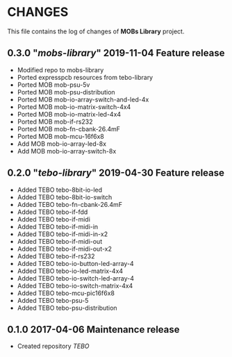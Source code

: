 # CHANGES
This file contains the log of changes of **MOBs Library** project.


## 0.3.0 "*mobs-library*" 2019-11-04 Feature release
- Modified repo to mobs-library
- Ported expresspcb resources from tebo-library
- Ported MOB mob-psu-5v
- Ported MOB mob-psu-distribution
- Ported MOB mob-io-array-switch-and-led-4x
- Ported MOB mob-io-matrix-switch-4x4
- Ported MOB mob-io-matrix-led-4x4
- Ported MOB mob-if-rs232
- Ported MOB mob-fn-cbank-26.4mF
- Ported MOB mob-mcu-16f6x8
- Add MOB mob-io-array-led-8x
- Add MOB mob-io-array-switch-8x


## 0.2.0 "*tebo-library*" 2019-04-30 Feature release
- Added TEBO tebo-8bit-io-led
- Added TEBO tebo-8bit-io-switch
- Added TEBO tebo-fn-cbank-26.4mF
- Added TEBO tebo-if-fdd
- Added TEBO tebo-if-midi
- Added TEBO tebo-if-midi-in
- Added TEBO tebo-if-midi-in-x2
- Added TEBO tebo-if-midi-out
- Added TEBO tebo-if-midi-out-x2
- Added TEBO tebo-if-rs232
- Added TEBO tebo-io-button-led-array-4
- Added TEBO tebo-io-led-matrix-4x4
- Added TEBO tebo-io-switch-led-array-4
- Added TEBO tebo-io-switch-matrix-4x4
- Added TEBO tebo-mcu-pic16f6x8
- Added TEBO tebo-psu-5
- Added TEBO tebo-psu-distribution


## 0.1.0 2017-04-06 Maintenance release
- Created repository *TEBO*